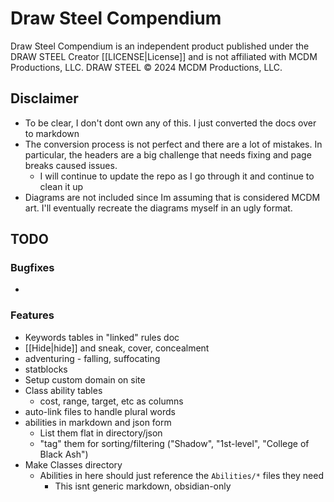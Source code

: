 # Draw Steel Compendium

Draw Steel Compendium is an independent product published under the DRAW STEEL Creator [[LICENSE|License]] and is not affiliated with MCDM Productions, LLC. DRAW STEEL © 2024 MCDM Productions, LLC. 

## Disclaimer

- To be clear, I don't dont own any of this. I just converted the docs over to markdown
- The conversion process is not perfect and there are a lot of mistakes. In particular, the headers are a big challenge that needs fixing and page breaks caused issues.
	- I will continue to update the repo as I go through it and continue to clean it up
- Diagrams are not included since Im assuming that is considered MCDM art.  I'll eventually recreate the diagrams myself in an ugly format.

## TODO

### Bugfixes

- 

### Features

- Keywords tables in "linked" rules doc
- [[Hide|hide]] and sneak, cover, concealment
- adventuring - falling, suffocating
- statblocks
- Setup custom domain on site
- Class ability tables
  - cost, range, target, etc as columns
- auto-link files to handle plural words
- abilities in markdown and json form
  - List them flat in directory/json
  - "tag" them for sorting/filtering ("Shadow", "1st-level", "College of Black Ash")
- Make Classes directory
  - Abilities in here should just reference the `Abilities/*` files they need
    - This isnt generic markdown, obsidian-only
